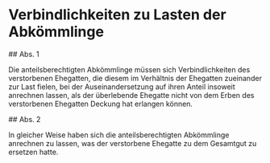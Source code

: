 # Verbindlichkeiten zu Lasten der Abkömmlinge



\#\# Abs. 1

 Die anteilsberechtigten Abkömmlinge müssen sich Verbindlichkeiten des verstorbenen Ehegatten, die diesem im Verhältnis der Ehegatten zueinander zur Last fielen, bei der Auseinandersetzung auf ihren Anteil insoweit anrechnen lassen, als der überlebende Ehegatte nicht von dem Erben des verstorbenen Ehegatten Deckung hat erlangen können.

\#\# Abs. 2

 In gleicher Weise haben sich die anteilsberechtigten Abkömmlinge anrechnen zu lassen, was der verstorbene Ehegatte zu dem Gesamtgut zu ersetzen hatte. 

